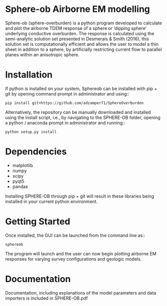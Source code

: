 Sphere-ob Airborne EM modelling 
====

Sphere-ob (sphere-overburden) is a python program developed to calculate and plot the airborne TDEM response of a sphere or ‘dipping sphere’ underlying conductive overburden. 
The response is calculated using the semi-analytic solution set presented in Desmerais & Smith (2016), this solution set is computationally efficient and allows the user to model a thin sheet in addition to a sphere, by artificially restricting current flow to parallel planes within an anisotropic sphere.

Installation
====

If python is installed on your system, Sphereob can be installed with pip + git by opening command prompt in administrator and using::

	pip install git+https://github.com/adzamper71/SphereOverburden

Alternatively, the repository can be manually downloaded and installed using the install script, i.e., by navigating to the SPHERE-OB folder, opening a python / anaconda prompt in administrator and running::

	python setup.py install


Dependencies
====

* matplotlib
* numpy
* scipy
* pyqt5
* pandas

Installing SPHERE-OB through pip + git will result in these libraries being installed in your current python environment.

Getting Started
====

Once installed, the GUI can be launched from the command line as::

	sphereob

The program will launch and the user can now begin plotting airborne EM responses for varying survey configurations and geologic models.

Documentation
====

Documentation, including explanations of the model parameters and data importers is included in SPHERE-OB.pdf
